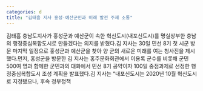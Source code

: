 ```yaml
---
categories: d
title: "김태흠 지사 홍성·예산군민과 미래 발전 주제 소통"
---
```

김태흠 충남도지사가 홍성군과 예산군이 속한 혁신도시(내포신도시)를 명실상부한 충남의 행정중심복합도시로 만들겠다는 의지를 밝혔다.김 지사는 30일 민선 8기 첫 시군 방문 마지막 일정으로 홍성군과 예산군을 찾아 양 군의 새로운 미래를 여는 청사진을 제시했다.먼저, 홍성군을 방문한 김 지사는 홍주문화회관에서 이용록 군수를 비롯해 군민 500여 명과 함께한 군민과의 대화에서 민선 8기 공약이자 100일 중점과제로 선정한 행정중심복합도시 조성 계획을 발표했다.김 지사는 “내포신도시는 2020년 10월 혁신도시로 지정됐으나, 후속 정부정책